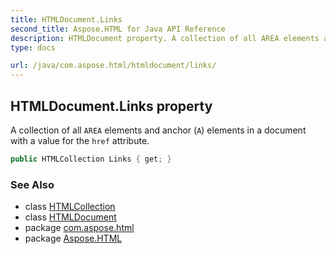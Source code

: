 ```yaml
---
title: HTMLDocument.Links
second_title: Aspose.HTML for Java API Reference
description: HTMLDocument property. A collection of all AREA elements and anchor A elements in a document with a value for the href attribute
type: docs

url: /java/com.aspose.html/htmldocument/links/
---
```

## HTMLDocument.Links property

A collection of all `AREA` elements and anchor (`A`) elements in a document with a value for the `href` attribute.

```java
public HTMLCollection Links { get; }
```

### See Also

* class [HTMLCollection](../../../com.aspose.html.collections/htmlcollection/)
* class [HTMLDocument](../)
* package [com.aspose.html](../../../com.aspose.html/)
* package [Aspose.HTML](../../../)
